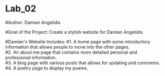 # Lab_02
#Author: Damian Angelidis

#Goal of the Project: Create a stylish website for Damian Angelidis

#Damian's Website Includes:
#1. A home page with some introductory information that allows people to move into the other pages.  
#2. An about me page that contains more detailed personal and professional information.  
#3. A blog page with various posts that allows for updating and comments.  
#4. A poetry page to display my poems.  